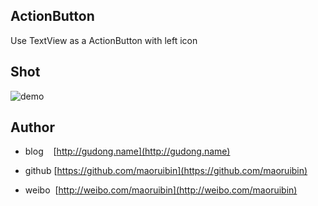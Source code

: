 ## ActionButton
Use TextView as a ActionButton with left icon
 
## Shot
![demo](http://wx2.sinaimg.cn/mw690/6fb50cedly1fizp39avfeg20b10ixtdr.gif)
 
 
## Author

- blog&nbsp;&nbsp;&nbsp;&nbsp;[http://gudong.name](http://gudong.name)

- github [https://github.com/maoruibin](https://github.com/maoruibin)

- weibo&nbsp;&nbsp;[http://weibo.com/maoruibin](http://weibo.com/maoruibin)
 